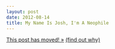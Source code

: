 ```yaml
---
layout: post
date: 2012-08-14
title: My Name Is Josh, I'm A Neophile
---
```

<a href="http://blog.josh-bob.com/my-name-is-josh-im-a-neophile/" class="svbtle-link">This post has moved! &raquo;</a>
<a href="/2013/09/23/hello-svbtle/">(find out why)</a>

<!--
I don't know when it first started. I've always considered myself a fairly traditional guy, but in the last year I've noticed a shift.

Wikipedia [has this](http://en.wikipedia.org/wiki/Neophile) to say:

> A neophile or neophiliac can be defined as a personality type characterized by a strong affinity for novelty.

Not bad. A little further in you'll find this list of characteristics:

1. The ability to adapt rapidly to extreme change
2. A distaste or downright loathing of tradition, repetition, and routine
3. A tendency to become bored quickly with old things
4. A desire, bordering on obsession in some cases, to experience novelty
5. A corresponding and related desire to create novelty by creating or achieving something and/or by stirring social or other forms of unrest

Now we're in the ballpark. Where once I would have held a strong grip on the traditional, I'm now finding myself with a craving — a need, even — for the novel. While there is nothing wrong with tradition, it's never been more apparent that tradition isn't what makes a mark on the world. **Novelty is**.

A great example comes from the technology archives. In 1996, after a string of losses and failures in his struggling technology company, CEO [John Sculley](http://en.wikipedia.org/wiki/John_Sculley) made the choice to *bring back* the company's original founder, Steve Jobs. Ten years earlier, Sculley was responsible for Jobs being removed from his role at Apple, claiming that he had become "non-linear". See, what Sculley was trying to say was that Jobs wasn't sticking to tradition. *He wasn't doing things they way they'd always been done.*

Fast forward to 2012 and you find Apple Computers [comfortably atop](http://ycharts.com/companies/AAPL/market_cap) the list of the highest valued companies in the world, with their [closest competition](http://ycharts.com/companies/XOM/market_cap) nearly $200 billion behind them. What Sculley didn't understand — and what Jobs quickly began to remedy — was that advancement isn't crafted from tradition, it's born from innovation; a desire to create *better* or *more effective* solutions to a problem, no matter the cost.

I've been asked a few questions about my recent switch from [Chase Bank](http://www.chase.com) to [Simple](http://www.simple.com). There was a lot that went into it, but here's the short answer: I have more trust in a company that is willing to innovate than a company that holds firm to tradition. I know Chase is a safe bet for my money, and it's easy to believe they will be a safe bet 20 years down the road. *The exact same safe bet*.

A year into starting [our company](http://hivemindlabs.com), Jon & I decided to dive into learning a new programing language. At the advice of people like [Richard Felix](http://twitter.com/rfelix) we took the plunge with [Ruby On Rails](http://rubyonrails.org/). It was tough. I was a huge fan of PHP, I had learned everything I knew from tinkering with [WordPress](http://wordpress.org), how could another framework be so much better? In addition to being able to build apps that we never even could fathom two years ago, what would once have taken us a month to build can now be coded in mere days.

When [Jon](http://twitter.com/jonathansimmons) & I were ready to update our work computers, we took a chance and switched from 15-inch MacBook Pro's, to 11-inch MacBook Air's. I was nervous. What if it's not enough screen? What if the portability isn't worth the sacrifice? *What if it is?* We love our Air's, and I can't imagine my job if I was still lugging around 15 inches of screen that I just didn't really need.

I'm not saying there isn't value in tradition, but that perhaps it is outweighed by the value of novelty. I dare you to give it a chance. The next time you go to reach for the toothpaste you always buy, change it up. The next time you plan a vacation, shake it up, choose a new destination. The next time you see a piece of clothing and think "I could never wear that", give it a try. What's the worst that could happen? You could find your new favorite toothpaste, vacation spot, or shirt. *You could love it.*
-->
